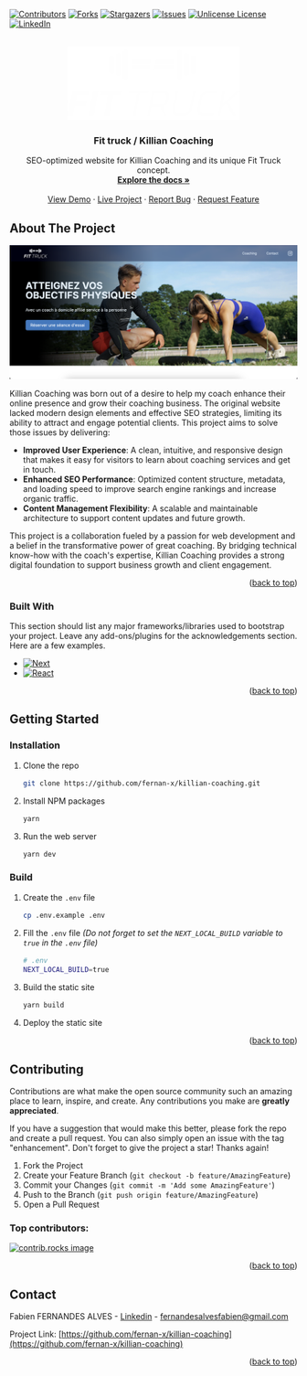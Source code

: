 <a id="readme-top"></a>

<!-- PROJECT SHIELDS -->
[![Contributors][contributors-shield]][contributors-url]
[![Forks][forks-shield]][forks-url]
[![Stargazers][stars-shield]][stars-url]
[![Issues][issues-shield]][issues-url]
[![Unlicense License][license-shield]][license-url]
[![LinkedIn][linkedin-shield]][linkedin-url]


<!-- PROJECT LOGO -->
<br />
<div align="center">
  <a href="https://github.com/fernan-x/killian-coaching">
    <img src="assets/images/logo-fit-truck-cropped.png" alt="Logo" width="300">
  </a>

  <h3 align="center">Fit truck / Killian Coaching</h3>

  <p align="center">
    SEO-optimized website for Killian Coaching and its unique Fit Truck concept.
    <br />
    <a href="https://github.com/fernan-x/killian-coaching"><strong>Explore the docs »</strong></a>
    <br />
    <br />
    <a href="https://fernan-x.github.io/killian-coaching/">View Demo</a>
    &middot;
    <a href="https://www.fittruck-nantes.com/">Live Project</a>
    &middot;
    <a href="https://github.com/fernan-x/killian-coaching/issues/new?labels=bug&template=bug-report---.md">Report Bug</a>
    &middot;
    <a href="https://github.com/fernan-x/killian-coaching/issues/new?labels=enhancement&template=feature-request---.md">Request Feature</a>
  </p>
</div>


<!-- ABOUT THE PROJECT -->
## About The Project

[![Product Name Screen Shot][product-screenshot]](https://www.fittruck-nantes.com/)

Killian Coaching was born out of a desire to help my coach enhance their online presence and grow their coaching business. The original website lacked modern design elements and effective SEO strategies, limiting its ability to attract and engage potential clients. This project aims to solve those issues by delivering:

* **Improved User Experience**: A clean, intuitive, and responsive design that makes it easy for visitors to learn about coaching services and get in touch.
* **Enhanced SEO Performance**: Optimized content structure, metadata, and loading speed to improve search engine rankings and increase organic traffic.
* **Content Management Flexibility**: A scalable and maintainable architecture to support content updates and future growth.

This project is a collaboration fueled by a passion for web development and a belief in the transformative power of great coaching. By bridging technical know-how with the coach's expertise, Killian Coaching provides a strong digital foundation to support business growth and client engagement.

<p align="right">(<a href="#readme-top">back to top</a>)</p>



### Built With

This section should list any major frameworks/libraries used to bootstrap your project. Leave any add-ons/plugins for the acknowledgements section. Here are a few examples.

* [![Next][Next.js]][Next-url]
* [![React][React.js]][React-url]

<p align="right">(<a href="#readme-top">back to top</a>)</p>



<!-- GETTING STARTED -->
## Getting Started

### Installation

1. Clone the repo
   ```sh
   git clone https://github.com/fernan-x/killian-coaching.git
   ```
2. Install NPM packages
   ```sh
   yarn
   ```
3. Run the web server
   ```sh
   yarn dev
   ```

### Build

1. Create the `.env` file
   ```sh
   cp .env.example .env
   ```
2. Fill the `.env` file
_(Do not forget to set the `NEXT_LOCAL_BUILD` variable to `true` in the `.env` file)_
    ```sh
    # .env
    NEXT_LOCAL_BUILD=true
    ```
3. Build the static site
   ```sh
   yarn build
   ```
4. Deploy the static site

<p align="right">(<a href="#readme-top">back to top</a>)</p>

<!-- CONTRIBUTING -->
## Contributing

Contributions are what make the open source community such an amazing place to learn, inspire, and create. Any contributions you make are **greatly appreciated**.

If you have a suggestion that would make this better, please fork the repo and create a pull request. You can also simply open an issue with the tag "enhancement".
Don't forget to give the project a star! Thanks again!

1. Fork the Project
2. Create your Feature Branch (`git checkout -b feature/AmazingFeature`)
3. Commit your Changes (`git commit -m 'Add some AmazingFeature'`)
4. Push to the Branch (`git push origin feature/AmazingFeature`)
5. Open a Pull Request

### Top contributors:

<a href="https://github.com/fernan-x/killian-coaching/graphs/contributors">
  <img src="https://contrib.rocks/image?repo=fernan-x/killian-coaching" alt="contrib.rocks image" />
</a>

<p align="right">(<a href="#readme-top">back to top</a>)</p>

<!-- CONTACT -->
## Contact

Fabien FERNANDES ALVES - [Linkedin](https://www.linkedin.com/in/fabien-fernandes-alves/) - fernandesalvesfabien@gmail.com

Project Link: [https://github.com/fernan-x/killian-coaching](https://github.com/fernan-x/killian-coaching)

<p align="right">(<a href="#readme-top">back to top</a>)</p>

<!-- MARKDOWN LINKS & IMAGES -->
<!-- https://www.markdownguide.org/basic-syntax/#reference-style-links -->
[contributors-shield]: https://img.shields.io/github/contributors/fernan-x/killian-coaching.svg?style=for-the-badge
[contributors-url]: https://github.com/fernan-x/killian-coaching/graphs/contributors
[forks-shield]: https://img.shields.io/github/forks/fernan-x/killian-coaching.svg?style=for-the-badge
[forks-url]: https://github.com/fernan-x/killian-coaching/network/members
[stars-shield]: https://img.shields.io/github/stars/fernan-x/killian-coaching.svg?style=for-the-badge
[stars-url]: https://github.com/fernan-x/killian-coaching/stargazers
[issues-shield]: https://img.shields.io/github/issues/fernan-x/killian-coaching.svg?style=for-the-badge
[issues-url]: https://github.com/fernan-x/killian-coaching/issues
[license-shield]: https://img.shields.io/github/license/fernan-x/killian-coaching.svg?style=for-the-badge
[license-url]: https://github.com/fernan-x/killian-coaching/blob/master/LICENSE.txt
[linkedin-shield]: https://img.shields.io/badge/-LinkedIn-black.svg?style=for-the-badge&logo=linkedin&colorB=555
[linkedin-url]: https://linkedin.com/in/fabien-fernandes-alves/
[product-screenshot]: public/og-image.png
[Next.js]: https://img.shields.io/badge/next.js-000000?style=for-the-badge&logo=nextdotjs&logoColor=white
[Next-url]: https://nextjs.org/
[React.js]: https://img.shields.io/badge/React-20232A?style=for-the-badge&logo=react&logoColor=61DAFB
[React-url]: https://reactjs.org/
